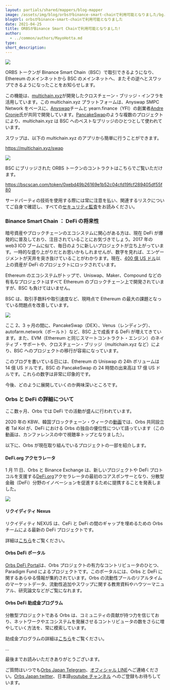 ```yaml
---
layout: partials/shared/mappers/blog-mapper
image: /assets/img/blog/orbsがbinance-smart-chainで利用可能となりました/bg.png
blogUrl: orbsがbinance-smart-chainで利用可能となりました
date: 2021-04-25
title: ORBSがBinance Smart Chainで利用可能となりました!
author:
  - ../common/authors/MayoHotta.md
type:
short_description:
---
```


![](/assets/img/blog/orbsがbinance-smart-chainで利用可能となりました/photo_2021-04-22_21-53-45-1030x579.jpg)

ORBS トークンが Binance Smart Chain（BSC）で取引できるようになり、Ethereum のメインネットから BSC のメインネットへ、またその逆へとスワップできるようになったことをお知らせします。

この機能は、[multichain.xyz](https://multichain.xyz)が開発したクロスチェーン・ブリッジ・インフラを活用しています。この multichain.xyz プラットフォームは、Anyswap SMPC Network をベースに、[Anyswap](https://twitter.com/AnyswapNetwork)チームと yearn.finance（YFI）の創業者[Andre Cronje](https://twitter.com/AndreCronjeTech/status/1373209332167417858?s=20)氏が共同で開発しています。[PancakeSwap](https://twitter.com/PancakeSwap/status/1374776186778181633)のような複数のプロジェクトにより、multichain.xyz は BSC へのベストなブリッジのひとつとして使われています。

スワップは、以下の multichain.xyz のアプリから簡単に行うことができます。

https://multichain.xyz/swap

![](/assets/img/blog/orbsがbinance-smart-chainで利用可能となりました/Screen-Shot-2021-04-23-at-9.39.05.png)

BSC にブリッジされた ORBS トークンのコントラクトはこちらでご覧いただけます。

https://bscscan.com/token/0xebd49b26169e1b52c04cfd19fcf289405df55f80

サードパーティの技術を使用する際には常に注意を払い、関連するリスクについてご自身で確認し、すべての[セキュリティ監査](https://twitter.com/PancakeSwap/status/1374776186778181633)をお読みください。

### Binance Smart Chain ： DeFi の将来性

暗号資産やブロックチェーンのエコシステムに関心がある方は、現在 DeFi が爆発的に普及しており、注目されていることにお気づきでしょう。2017 年の web3 ICO ブームに似て、毎日のように新しいプロジェクトが立ち上がっています。一時的な盛り上がりだとお思いかもしれませんが、数字を見れば、エンゲージメントが天井を突き抜けていることがわかります。現在、[400 億 US ドル](https://defipulse.com/)以上の資産が DeFi のプロジェクトにロックされています。

Ethereum のエコシステムがトップで、Uniswap、Maker、Compound などの有名なプロジェクトはすべて Ethereum のブロックチェーン上で開発されていますが、BSC も負けてはいません。

BSC は、取引手数料や取引速度など、現時点で Ethereum の最大の課題となっている問題点を改善しています。

[![](/assets/img/blog/orbsがbinance-smart-chainで利用可能となりました/Screen-Shot-2021-04-23-at-9.40.47-883x1030.png)](https://twitter.com/cz_binance/status/1350060749440204802?s=20)

ここ 2、3 ヶ月の間に、PancakeSwap（DEX）、Venus（レンディング）、autofarm.network（ボールト）など、BSC 上で成長する DeFi が増えてきています。また、EVM（Ethereum と同じスマートコントラクト・エンジン）のネイティブ・サポートや、クロスチェーン・ブリッジ（multichain.xyz など）により、BSC へのプロジェクトの移行が容易になっています。

このブログを書いている日には、Ethereum の Uniswap の 24h ボリュームは 14 億 US ドルです。BSC の PancakeSwap の 24 時間の出来高は 17 億 US ドルです。これらの数字は非常に印象的です。

今後、どのように展開していくのか興味深いところです。

### Orbs と DeFi の詳細について

ここ数ヶ月、Orbs では DeFi での活動が盛んに行われています。

2020 年の KBW、韓国ブロックチェーン・ウィークの[動画](https://koreablockchainweek.com/watch/-qwejixcidqweq)では、Orbs 共同設立者 Tal Kol が、DeFi における Orbs の独自の優位性について語っています（この動画は、カンファレンスの中で視聴率トップとなりました）。

以下に、Orbs が現在取り組んでいるプロジェクトの一部を紹介します。

#### DeFi.org アクセラレータ

1 月 11 日、Orbs と Binance Exchange は、新しいプロジェクトや DeFi プロトコルを支援する[DeFi.org](https://defi.org/)アクセラレータの最初のコアスポンサーとなり、分散型金融（DeFi）分野のイノベーションを促進するために提携することを発表しました。

![](/assets/img/blog/orbsがbinance-smart-chainで利用可能となりました/photo_2021-01-17_10-43-15-1030x617.jpg)

#### リクイディティ Nexus

リクイディティ NEXUS は、CeFi と DeFi の間のギャップを埋めるための Orbs チームによる最新の DeFi プロジェクトです。

詳細は[こちら](https://www.orbs.com/jp/orbs-%e3%83%aa%e3%82%af%e3%82%a4%e3%83%87%e3%82%a3%e3%83%86%e3%82%a3nexus%e3%81%ae%e7%b4%b9%e4%bb%8b-%e6%b5%81%e5%8b%95%e6%80%a7%e4%be%9b%e7%b5%a6%e3%82%b5%e3%83%bc%e3%83%93%e3%82%b9/)をご覧ください。

#### Orbs DeFi ポータル

[Orbs DeFi Portal](https://orbsdefi.com/)は、Orbs プロジェクトの有力なコントリビュータのひとつ、Paradigm Fund によるプロジェクトです。このポータルには、Orbs と DeFi に関するあらゆる情報が集約されています。Orbs の流動性プールのリアルタイムのマーケットデータ、流動性追加やスワップに関する教育資料やハウツーマニュアル、研究論文などがご覧になれます。

#### Orbs DeFi 助成金プログラム

分散型プロジェクトである Orbs は、コミュニティの貢献が持つ力を信じており、ネットワークやエコシステムを発展させるコントリビュータの数をさらに増やしていく方法を、常に模索しています。

助成金プログラムの詳細は[こちら](https://www.orbs.com/white-papers/orbs-grant-program-jp/)をご覧ください。

...

最後までお読みいただきありがとうございます。

ご質問はいつでも[Orbs Japan Telegram](https://t.me/joinchat/G0HZhBQssmZ05v6sp_G6jg)、[オフィシャル LINE](https://line.me/R/ti/p/%40vrf9558a)へご連絡ください。[Orbs Japan twitter](https://twitter.com/JapanOrbs)、日本語[youtube チャンネル](https://www.youtube.com/channel/UCZePjhX4e6CuAe8v63Li9lg) へのご登録もお待ちしています。
